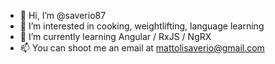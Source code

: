 - 👋 Hi, I’m @saverio87
- 👀 I’m interested in cooking, weightlifting, language learning
- 🌱 I’m currently learning Angular / RxJS / NgRX
- 📫 You can shoot me an email at mattolisaverio@gmail.com 

<!---
saverio87/saverio87 is a ✨ special ✨ repository because its `README.md` (this file) appears on your GitHub profile.
You can click the Preview link to take a look at your changes.
--->
